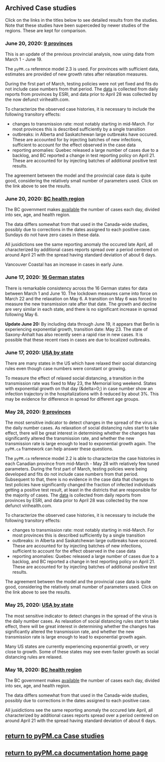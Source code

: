 ## Archived Case studies

Click on the links in the titles below to see detailed results from the studies.
Note that these studies have been superceded by newer studies of the regions. These are kept for comparison.

### June 20, 2020: [9 provinces](prov20200620/index.md)

This is an update of the previous provincial analysis, now using data from March 1 - June 19.

The ``pyPM.ca`` reference model 2.3 is used.
For provinces with sufficient data, estimates are provided
of new growth rates after relaxation measures.

During the first part of March, testing policies were not yet fixed
and fits do not include case numbers from that period.
The [data](https://resources-covid19canada.hub.arcgis.com/datasets/provincial-daily-totals)
is collected from daily reports from provinces by ESRI,
and data prior to April 28 was collected by the now defunct virihealth.com.

To characterize the observed case histories, it is necessary to include the following transitory
effects:
* changes to transmission rate: most notably starting in mid-March. For most provinces this is described
sufficiently by a single transition
* outbreaks: in Alberta and Saskatchewan large outbreaks have occured. These are accounted for by
injecting batches of new infections, sufficient to account for the effect observed in the case data
* reporting anomalies: Quebec released a large number of cases due to a backlog, and BC
reported a change in test reporting policy on April 21. These are accounted for by
injecting batches of additional positive test results.

The agreement between the model and the provincial case data is quite good, considering
the relatively small number of parameters used. Click on the link above to see the results.

### June 20, 2020: [BC health region](bc20200620/index.md)

The BC government makes [available](http://www.bccdc.ca/health-info/diseases-conditions/covid-19/data)
the number of cases each day, divided into sex, age, and health region.

The data differs somewhat from that used in the Canada-wide studies, possibly due to corrections in
the dates assigned to each positive case. Sundays do not have zero cases in these data.

All jusidictions see the same reporting anomaly the occured late April, all characterized by additional
cases reports spread over a period centered on around April 21 with the spread having standard
deviation of about 6 days.

Vancouver Coastal has an increase in cases in early June.

### June 17, 2020: [16 German states](germany20200617/index.md)

There is remarkable consistency across the 16 German states for data between March 1 and June 10.
The lockdown measures came into force on March 22 and the relaxation on May 6.
A transition on May 6 was forced to measure the new transmission rate after that date.
The growth and decline are very similar in each state, and there is no significant
increase in spread following May 6.

**Update June 20:** By including data through June 19, it appears that Berlin is experiencing
exponential growth, transition date: May 23.
The state of Saxony-Anhalt has also recently seen a rapid rise in new cases.
It is possible that these recent rises in cases
are due to localized outbreaks.

### June 17, 2020: [USA by state](usa20200617/index.md)

There are many states in the US which have relaxed their social distancing rules even though
case numbers were constant or growing.

To measure the effect of relaxed social distancing, a transition in the transmission rate was fixed
to May 23, the Memorial long weekend.
States with exponential growth on that day (&delta>0;) in case number show an infection trajectory
in the hospitalizations with &delta; reduced by about 3%.
This may be evidence for difference in spread for different age groups.

### May 28, 2020: [9 provinces](prov20200528/index.md)

The most sensitive indicator to detect changes in the spread of the virus is the daily number cases.
As relaxation of social distancing rules start to take effect, there will be great interest in
determining whether the changes has significantly altered the transmission rate, and whether the
new transmission rate is large enough to lead to exponential growth again.
The ``pyPM.ca`` framework can help answer these questions.

The ``pyPM.ca`` reference model 2.2 is able to characterize the case histories in each Canadian province
from mid-March - May 28 with relatively few tuned parameters.
During the first part of March, testing policies were being developed
and fits do not include case numbers from that period.
Subsequent to that, there is no evidence in the case data that changes to test policies have
significantly changed the fraction of infected individuals getting a positive test result, at
least in the districts that are responsible for the majority of cases.
The [data](https://resources-covid19canada.hub.arcgis.com/datasets/provincial-daily-totals)
is collected from daily reports from provinces by ESRI,
and data prior to April 28 was collected by the now defunct virihealth.com.

To characterize the observed case histories, it is necessary to include the following transitory
effects:
* changes to transmission rate: most notably starting in mid-March. For most provinces this is described
sufficiently by a single transition
* outbreaks: in Alberta and Saskatchewan large outbreaks have occured. These are accounted for by
injecting batches of new infections, sufficient to account for the effect observed in the case data
* reporting anomalies: Quebec released a large number of cases due to a backlog, and BC
reported a change in test reporting policy on April 21. These are accounted for by
injecting batches of additional positive test results.

The agreement between the model and the provincial case data is quite good, considering
the relatively small number of parameters used. Click on the link above to see the results.

### May 25, 2020: [USA by state](usa20200525/index.md)

The most sensitive indicator to detect changes in the spread of the virus is the daily number cases.
As relaxation of social distancing rules start to take effect, there will be great interest in
determining whether the changes has significantly altered the transmission rate, and whether the
new transmission rate is large enough to lead to exponential growth again.

Many US states are currently experiencing exponential growth, or very close to growth.
Some of these states may see even faster growth as social distancing rules are relaxed.

### May 18, 2020: [BC health region](bc20200518/index.md)

The BC government makes [available](http://www.bccdc.ca/health-info/diseases-conditions/covid-19/data)
the number of cases each day, divided into sex, age, and health region.

The data differs somewhat from that used in the Canada-wide studies, possibly due to corrections in
the dates assigned to each positive case.

All jusidictions see the same reporting anomaly the occured late April, all characterized by additional
cases reports spread over a period centered on around April 21 with the spread having standard
deviation of about 6 days.

## [return to pyPM.ca Case studies](../)

## [return to pyPM.ca documentation home page](../../..)
